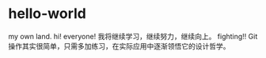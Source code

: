 # hello-world
my own land.
hi! everyone!
我将继续学习，继续努力，继续向上。
fighting!!
Git 操作其实很简单，只需多加练习，在实际应用中逐渐领悟它的设计哲学。
